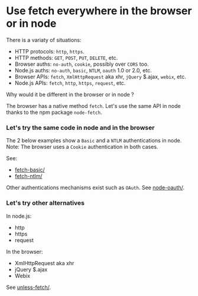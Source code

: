 # Use fetch everywhere in the browser or in node

There is a variaty of situations:
- HTTP protocols: `http`, `https`.
- HTTP methods: `GET`, `POST`, `PUT`, `DELETE`, etc.
- Browser auths: `no-auth`, `cookie`, possibly over `CORS` too.
- Node.js auths: `no-auth`, `basic`, `NTLM`, `oauth` 1.0 or 2.0, etc.
- Browser APIs: `fetch`, `XmlHttpRequest` aka xhr, `jQuery` $.ajax, `webix`, etc.
- Node.js APIs: `fetch`, `http`, `https`, `request`, etc.

Why would it be different in the browser or in node ?

The browser has a native method `fetch`.
Let's use the same API in node thanks to the npm package `node-fetch`.

### Let's try the same code in node and in the browser

The 2 below examples show a `Basic` and a `NTLM` authentications in node.
<br />Note: The browser uses a `Cookie` authentication in both cases.

See:
- [fetch-basic/](fetch-basic/README.md)
- [fetch-ntlm/](fetch-ntlm/README.md)

Other authentications mechanisms exist such as `OAuth`.
See [node-oauth/](node-oauth/README.md).

### Let's try other alternatives

In node.js:
- http
- https
- request

In the browser:
- XmlHttpRequest aka xhr
- jQuery $.ajax
- Webix

See [unless-fetch/](unless-fetch/README.md).
